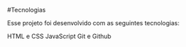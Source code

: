 #Tecnologias 

Esse projeto foi desenvolvido com as seguintes tecnologias:

HTML e CSS
JavaScript
Git e Github

